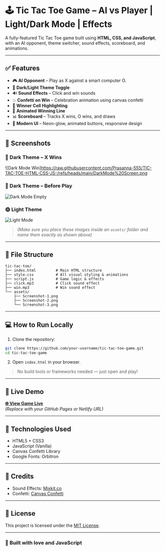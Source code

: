 # 🕹️ Tic Tac Toe Game – AI vs Player | Light/Dark Mode | Effects

A fully-featured Tic Tac Toe game built using **HTML, CSS, and JavaScript**, with an AI opponent, theme switcher, sound effects, scoreboard, and animations.

---

## ✅ Features

- 🎮 **AI Opponent** – Play as X against a smart computer O.
- 🌙 **Dark/Light Theme Toggle**
- 🔊 **Sound Effects** – Click and win sounds
- 💥 **Confetti on Win** – Celebration animation using canvas confetti
- 🎯 **Winner Cell Highlighting**
- 🏁 **Animated Winning Line**
- 📊 **Scoreboard** – Tracks X wins, O wins, and draws
- 🎨 **Modern UI** – Neon-glow, animated buttons, responsive design

---

## 📸 Screenshots

### 🔲 Dark Theme – X Wins
![Dark Mode Win]https://raw.githubusercontent.com/Prasanna-555/TIC-TAC-TOE-HTML-CSS-JS-/refs/heads/main/DarkMode%20Screen.png

### 🌚 Dark Theme – Before Play
![Dark Mode Empty](assets/Screenshot-2.png)

### 🌞 Light Theme
![Light Mode](assets/Screenshot-3.png)

> *(Make sure you place these images inside an `assets/` folder and name them exactly as shown above)*

---

## 📁 File Structure

```
tic-tac-toe/
├── index.html         # Main HTML structure
├── style.css          # All visual styling & animations
├── script.js          # Game logic & effects
├── click.mp3          # Click sound effect
├── win.mp3            # Win sound effect
└── assets/
    ├── Screenshot-1.png
    ├── Screenshot-2.png
    └── Screenshot-3.png
```

---

## 💻 How to Run Locally

1. Clone the repository:

```bash
git clone https://github.com/your-username/tic-tac-toe-game.git
cd tic-tac-toe-game
```

2. Open `index.html` in your browser.

> No build tools or frameworks needed — just open and play!

---

## 🔗 Live Demo

**[🌐 View Game Live](https://your-username.github.io/tic-tac-toe-game/)**  
*(Replace with your GitHub Pages or Netlify URL)*

---

## 🧪 Technologies Used

- HTML5 + CSS3
- JavaScript (Vanilla)
- Canvas Confetti Library
- Google Fonts: Orbitron

---

## 🙌 Credits

- Sound Effects: [Mixkit.co](https://mixkit.co/free-sound-effects/)
- Confetti: [Canvas Confetti](https://www.kirilv.com/canvas-confetti/)

---

## 📝 License

This project is licensed under the [MIT License](LICENSE).

---

### 💖 Built with love and JavaScript
